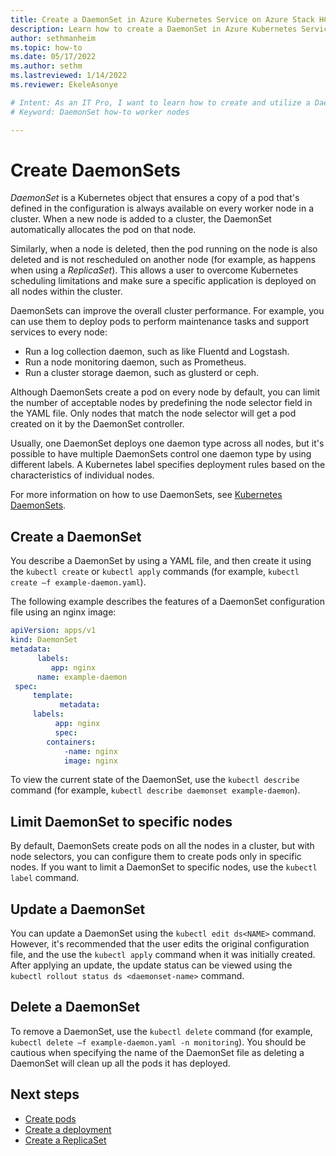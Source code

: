 ```yaml
---
title: Create a DaemonSet in Azure Kubernetes Service on Azure Stack HCI and Windows Server
description: Learn how to create a DaemonSet in Azure Kubernetes Service (AKS) on Azure Stack HCI.
author: sethmanheim
ms.topic: how-to
ms.date: 05/17/2022
ms.author: sethm 
ms.lastreviewed: 1/14/2022
ms.reviewer: EkeleAsonye

# Intent: As an IT Pro, I want to learn how to create and utilize a DaemonSet to help manage my Kubernetes configuration and improve the overall cluster performance.
# Keyword: DaemonSet how-to worker nodes

---
```


# Create DaemonSets

_DaemonSet_ is a Kubernetes object that ensures a copy of a pod that's defined in the configuration is always available on every worker node in a cluster. When a new node is added to a cluster, the DaemonSet automatically allocates the pod on that node. 

Similarly, when a node is deleted, then the pod running on the node is also deleted and is not rescheduled on another node (for example, as happens when using a _ReplicaSet_). This allows a user to overcome Kubernetes scheduling limitations and make sure a specific application is deployed on all nodes within the cluster.

DaemonSets can improve the overall cluster performance. For example, you can use them to deploy pods to perform maintenance tasks and support services to every node: 

- Run a log collection daemon, such as like Fluentd and Logstash.
- Run a node monitoring daemon, such as Prometheus.
- Run a cluster storage daemon, such as glusterd or ceph.

Although DaemonSets create a pod on every node by default, you can limit the number of acceptable nodes by predefining the node selector field in the YAML file. Only nodes that match the node selector will get a pod created on it by the DaemonSet controller. 

Usually, one DaemonSet deploys one daemon type across all nodes, but it's possible to have multiple DaemonSets control one daemon type by using different labels. A Kubernetes label specifies deployment rules based on the characteristics of individual nodes.

For more information on how to use DaemonSets, see [Kubernetes DaemonSets](https://kubernetes.io/docs/concepts/workloads/controllers/daemonset/).

## Create a DaemonSet

You describe a DaemonSet by using a YAML file, and then create it using the `kubectl create` or `kubectl apply` commands (for example, `kubectl create –f example-daemon.yaml`).

The following example describes the features of a DaemonSet configuration file using an nginx image:

```yml
apiVersion: apps/v1  
kind: DaemonSet  
metadata: 
      labels: 
         app: nginx
      name: example-daemon
 spec:  
     template:
           metadata:
   	 labels:
       	  app: nginx
          spec:  
      	containers:  
       	    -name: nginx  
       	    image: nginx
```

To view the current state of the DaemonSet, use the `kubectl describe` command (for example, `kubectl describe daemonset example-daemon`).

## Limit DaemonSet to specific nodes

By default, DaemonSets create pods on all the nodes in a cluster, but with node selectors, you can configure them to create pods only in specific nodes. If you want to limit a DaemonSet to specific nodes, use the `kubectl label` command.

## Update a DaemonSet

You can update a DaemonSet using the `kubectl edit ds<NAME>` command. However, it's recommended that the user edits the original configuration file, and the use the `kubectl apply` command when it was initially created. After applying an update, the update status can be viewed using the `kubectl rollout status ds <daemonset-name>` command.

## Delete a DaemonSet

To remove a DaemonSet, use the `kubectl delete` command (for example, `kubectl delete –f example-daemon.yaml -n monitoring`). You should be cautious when specifying the name of the DaemonSet file as deleting a DaemonSet will clean up all the pods it has deployed.

## Next steps

- [Create pods](create-pods.md)
- [Create a deployment](create-deployments.md)
- [Create a ReplicaSet](create-replicasets.md)